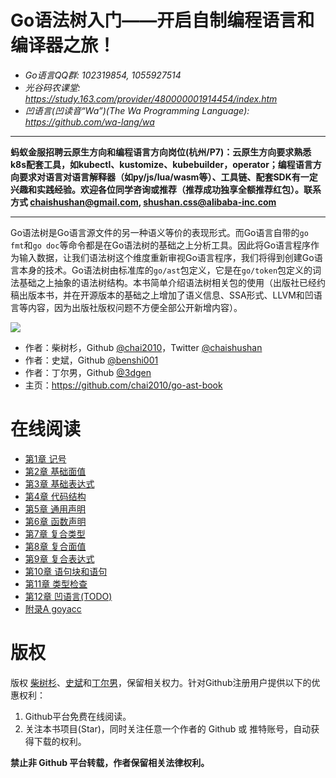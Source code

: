 # Go语法树入门——开启自制编程语言和编译器之旅！

- *Go语言QQ群: 102319854, 1055927514*
- *光谷码农课堂: https://study.163.com/provider/480000001914454/index.htm*
- *凹语言(凹读音“Wa”)(The Wa Programming Language): https://github.com/wa-lang/wa*

----

**蚂蚁金服招聘云原生方向和编程语言方向岗位(杭州/P7)：云原生方向要求熟悉k8s配套工具，如kubectl、kustomize、kubebuilder，operator；编程语言方向要求对语言对语言解释器（如py/js/lua/wasm等）、工具链、配套SDK有一定兴趣和实践经验。欢迎各位同学咨询或推荐（推荐成功独享全额推荐红包）。联系方式 chaishushan@gmail.com, shushan.css@alibaba-inc.com**

----

Go语法树是Go语言源文件的另一种语义等价的表现形式。而Go语言自带的`go fmt`和`go doc`等命令都是在Go语法树的基础之上分析工具。因此将Go语言程序作为输入数据，让我们语法树这个维度重新审视Go语言程序，我们将得到创建Go语言本身的技术。Go语法树由标准库的`go/ast`包定义，它是在`go/token`包定义的词法基础之上抽象的语法树结构。本书简单介绍语法树相关包的使用（出版社已经约稿出版本书，并在开源版本的基础之上增加了语义信息、SSA形式、LLVM和凹语言等内容，因为出版社版权问题不方便全部公开新增内容）。

![](cover.png)

- 作者：柴树杉，Github [@chai2010](https://github.com/chai2010)，Twitter [@chaishushan](https://twitter.com/chaishushan)
- 作者：史斌，Github [@benshi001](https://github.com/benshi001)
- 作者：丁尔男，Github [@3dgen](https://github.com/3dgen)
- 主页：https://github.com/chai2010/go-ast-book

# 在线阅读

* [第1章 记号](ch1/readme.md)
* [第2章 基础面值](ch2/readme.md)
* [第3章 基础表达式](ch3/readme.md)
* [第4章 代码结构](ch4/readme.md)
* [第5章 通用声明](ch5/readme.md)
* [第6章 函数声明](ch6/readme.md)
* [第7章 复合类型](ch7/readme.md)
* [第8章 复合面值](ch8/readme.md)
* [第9章 复合表达式](ch9/readme.md)
* [第10章 语句块和语句](ch10/readme.md)
* [第11章 类型检查](ch11/readme.md)
* [第12章 凹语言(TODO)](ch12/readme.md)
* [附录A goyacc](appendix/a-goyacc/readme.md)

<!--
## 购买电子版（20元）

该电子书仅授权在Github网站免费阅读，如需离线下载请购买电子版。

| 支付宝 | 微信 |
|:-----:|:-----:|
|![alipay](images/donate-alipay-github-chai2010-20yuan.jpg)|![weixin](images/donate-weixin-github-chai2010-20yuan.jpg)|
-->

# 版权

版权 [柴树杉](https://github.com/chai2010)、[史斌](https://github.com/benshi001)和[丁尔男](https://github.com/3dgen)，保留相关权力。针对Github注册用户提供以下的优惠权利：

1. Github平台免费在线阅读。
1. 关注本书项目(Star)，同时关注任意一个作者的 Github 或 推特账号，自动获得下载的权利。

**禁止非 Github 平台转载，作者保留相关法律权利。**
